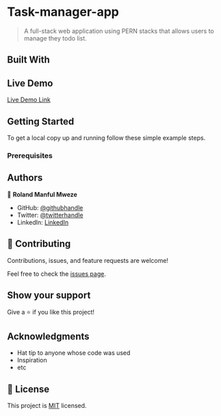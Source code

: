 # Task-manager-app

> A full-stack web application using PERN stacks that allows users to manage they todo list.

## Built With


## Live Demo

[Live Demo Link](https://livedemo.com)


## Getting Started

To get a local copy up and running follow these simple example steps.

### Prerequisites

## Authors

👤 **Roland Manful Mweze**

- GitHub: [@githubhandle](https://github.com/RolandM99)
- Twitter: [@twitterhandle](https://twitter.com/ManfulMwez)
- LinkedIn: [LinkedIn](https://www.linkedin.com/in/roland-n-mweze-8b1045189/)

## 🤝 Contributing

Contributions, issues, and feature requests are welcome!

Feel free to check the [issues page](../../issues/).

## Show your support

Give a ⭐️ if you like this project!

## Acknowledgments

- Hat tip to anyone whose code was used
- Inspiration
- etc

## 📝 License

This project is [MIT](./MIT.md) licensed.